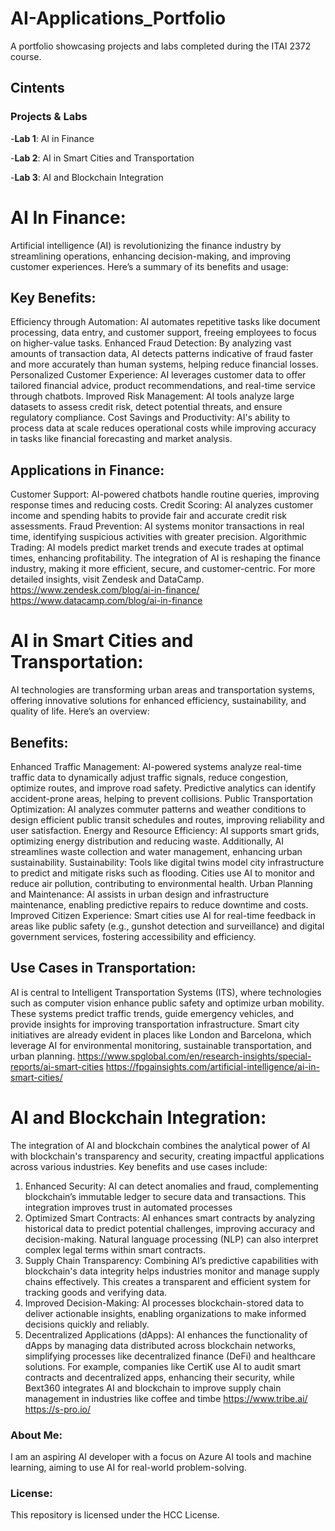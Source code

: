 # AI-Applications_Portfolio
A portfolio showcasing projects and labs completed during the ITAI 2372 course.
## Cintents

### Projects & Labs
-**Lab 1**: AI in Finance

-**Lab 2**: AI in Smart Cities and Transportation

-**Lab 3**: AI and Blockchain Integration

# AI In Finance:
Artificial intelligence (AI) is revolutionizing the finance industry by streamlining operations, enhancing decision-making, and improving customer experiences. Here’s a summary of its benefits and usage:
## Key Benefits:
Efficiency through Automation: AI automates repetitive tasks like document processing, data entry, and customer support, freeing employees to focus on higher-value tasks.
Enhanced Fraud Detection: By analyzing vast amounts of transaction data, AI detects patterns indicative of fraud faster and more accurately than human systems, helping reduce financial losses.
Personalized Customer Experience: AI leverages customer data to offer tailored financial advice, product recommendations, and real-time service through chatbots.
Improved Risk Management: AI tools analyze large datasets to assess credit risk, detect potential threats, and ensure regulatory compliance.
Cost Savings and Productivity: AI's ability to process data at scale reduces operational costs while improving accuracy in tasks like financial forecasting and market analysis.
## Applications in Finance:
Customer Support: AI-powered chatbots handle routine queries, improving response times and reducing costs.
Credit Scoring: AI analyzes customer income and spending habits to provide fair and accurate credit risk assessments.
Fraud Prevention: AI systems monitor transactions in real time, identifying suspicious activities with greater precision.
Algorithmic Trading: AI models predict market trends and execute trades at optimal times, enhancing profitability.
The integration of AI is reshaping the finance industry, making it more efficient, secure, and customer-centric. For more detailed insights, visit Zendesk and DataCamp.
https://www.zendesk.com/blog/ai-in-finance/
https://www.datacamp.com/blog/ai-in-finance

# AI in Smart Cities and Transportation:
AI technologies are transforming urban areas and transportation systems, offering innovative solutions for enhanced efficiency, sustainability, and quality of life. Here’s an overview:
## Benefits:
Enhanced Traffic Management: AI-powered systems analyze real-time traffic data to dynamically adjust traffic signals, reduce congestion, optimize routes, and improve road safety. Predictive analytics can identify accident-prone areas, helping to prevent collisions.
Public Transportation Optimization: AI analyzes commuter patterns and weather conditions to design efficient public transit schedules and routes, improving reliability and user satisfaction.
Energy and Resource Efficiency: AI supports smart grids, optimizing energy distribution and reducing waste. Additionally, AI streamlines waste collection and water management, enhancing urban sustainability.
Sustainability: Tools like digital twins model city infrastructure to predict and mitigate risks such as flooding. Cities use AI to monitor and reduce air pollution, contributing to environmental health.
Urban Planning and Maintenance: AI assists in urban design and infrastructure maintenance, enabling predictive repairs to reduce downtime and costs.
Improved Citizen Experience: Smart cities use AI for real-time feedback in areas like public safety (e.g., gunshot detection and surveillance) and digital government services, fostering accessibility and efficiency.
## Use Cases in Transportation:
AI is central to Intelligent Transportation Systems (ITS), where technologies such as computer vision enhance public safety and optimize urban mobility. These systems predict traffic trends, guide emergency vehicles, and provide insights for improving transportation infrastructure.
Smart city initiatives are already evident in places like London and Barcelona, which leverage AI for environmental monitoring, sustainable transportation, and urban planning.
https://www.spglobal.com/en/research-insights/special-reports/ai-smart-cities
https://fpgainsights.com/artificial-intelligence/ai-in-smart-cities/

# AI and Blockchain Integration:
The integration of AI and blockchain combines the analytical power of AI with blockchain's transparency and security, creating impactful applications across various industries. Key benefits and use cases include:
1.	Enhanced Security: AI can detect anomalies and fraud, complementing blockchain’s immutable ledger to secure data and transactions. This integration improves trust in automated processes
2.	Optimized Smart Contracts: AI enhances smart contracts by analyzing historical data to predict potential challenges, improving accuracy and decision-making. Natural language processing (NLP) can also interpret complex legal terms within smart contracts.
3.	Supply Chain Transparency: Combining AI’s predictive capabilities with blockchain's data integrity helps industries monitor and manage supply chains effectively. This creates a transparent and efficient system for tracking goods and verifying data.
4.	Improved Decision-Making: AI processes blockchain-stored data to deliver actionable insights, enabling organizations to make informed decisions quickly and reliably.
5.	Decentralized Applications (dApps): AI enhances the functionality of dApps by managing data distributed across blockchain networks, simplifying processes like decentralized finance (DeFi) and healthcare solutions.
For example, companies like CertiK use AI to audit smart contracts and decentralized apps, enhancing their security, while Bext360 integrates AI and blockchain to improve supply chain management in industries like coffee and timbe
https://www.tribe.ai/
https://s-pro.io/



### About Me:
I am an aspiring AI developer with a focus on Azure AI tools and machine learning, aiming to use AI for real-world problem-solving.

### License:
This repository is licensed under the HCC License.

